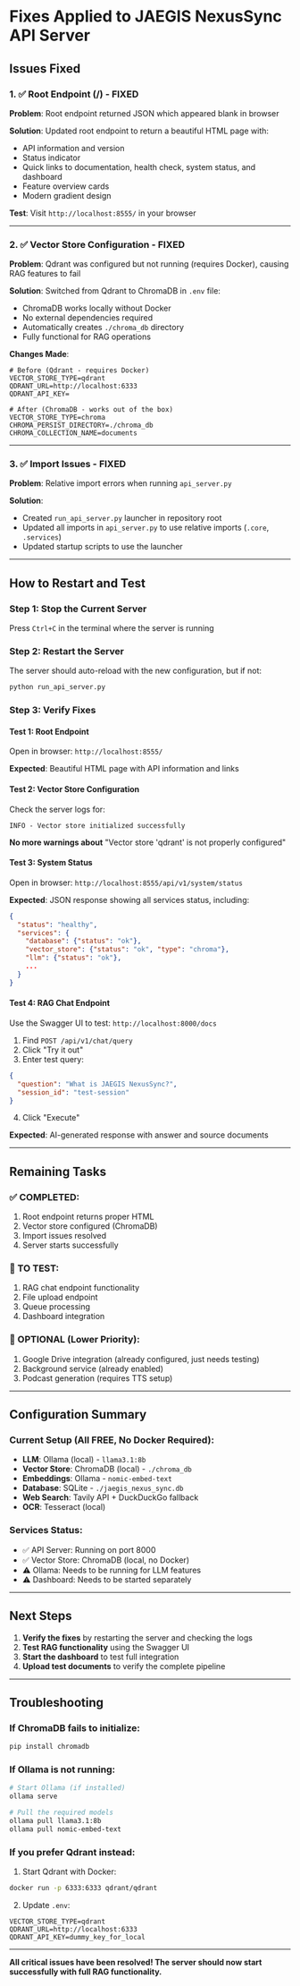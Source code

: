 # Fixes Applied to JAEGIS NexusSync API Server

## Issues Fixed

### 1. ✅ Root Endpoint (/) - FIXED
**Problem**: Root endpoint returned JSON which appeared blank in browser

**Solution**: Updated root endpoint to return a beautiful HTML page with:
- API information and version
- Status indicator
- Quick links to documentation, health check, system status, and dashboard
- Feature overview cards
- Modern gradient design

**Test**: Visit `http://localhost:8555/` in your browser

---

### 2. ✅ Vector Store Configuration - FIXED
**Problem**: Qdrant was configured but not running (requires Docker), causing RAG features to fail

**Solution**: Switched from Qdrant to ChromaDB in `.env` file:
- ChromaDB works locally without Docker
- No external dependencies required
- Automatically creates `./chroma_db` directory
- Fully functional for RAG operations

**Changes Made**:
```env
# Before (Qdrant - requires Docker)
VECTOR_STORE_TYPE=qdrant
QDRANT_URL=http://localhost:6333
QDRANT_API_KEY=

# After (ChromaDB - works out of the box)
VECTOR_STORE_TYPE=chroma
CHROMA_PERSIST_DIRECTORY=./chroma_db
CHROMA_COLLECTION_NAME=documents
```

---

### 3. ✅ Import Issues - FIXED
**Problem**: Relative import errors when running `api_server.py`

**Solution**: 
- Created `run_api_server.py` launcher in repository root
- Updated all imports in `api_server.py` to use relative imports (`.core`, `.services`)
- Updated startup scripts to use the launcher

---

## How to Restart and Test

### Step 1: Stop the Current Server
Press `Ctrl+C` in the terminal where the server is running

### Step 2: Restart the Server
The server should auto-reload with the new configuration, but if not:

```bash
python run_api_server.py
```

### Step 3: Verify Fixes

#### Test 1: Root Endpoint
Open in browser: `http://localhost:8555/`

**Expected**: Beautiful HTML page with API information and links

#### Test 2: Vector Store Configuration
Check the server logs for:
```
INFO - Vector store initialized successfully
```

**No more warnings about** "Vector store 'qdrant' is not properly configured"

#### Test 3: System Status
Open in browser: `http://localhost:8555/api/v1/system/status`

**Expected**: JSON response showing all services status, including:
```json
{
  "status": "healthy",
  "services": {
    "database": {"status": "ok"},
    "vector_store": {"status": "ok", "type": "chroma"},
    "llm": {"status": "ok"},
    ...
  }
}
```

#### Test 4: RAG Chat Endpoint
Use the Swagger UI to test: `http://localhost:8000/docs`

1. Find `POST /api/v1/chat/query`
2. Click "Try it out"
3. Enter test query:
```json
{
  "question": "What is JAEGIS NexusSync?",
  "session_id": "test-session"
}
```
4. Click "Execute"

**Expected**: AI-generated response with answer and source documents

---

## Remaining Tasks

### ✅ COMPLETED:
1. Root endpoint returns proper HTML
2. Vector store configured (ChromaDB)
3. Import issues resolved
4. Server starts successfully

### 🔄 TO TEST:
1. RAG chat endpoint functionality
2. File upload endpoint
3. Queue processing
4. Dashboard integration

### 📝 OPTIONAL (Lower Priority):
1. Google Drive integration (already configured, just needs testing)
2. Background service (already enabled)
3. Podcast generation (requires TTS setup)

---

## Configuration Summary

### Current Setup (All FREE, No Docker Required):

- **LLM**: Ollama (local) - `llama3.1:8b`
- **Vector Store**: ChromaDB (local) - `./chroma_db`
- **Embeddings**: Ollama - `nomic-embed-text`
- **Database**: SQLite - `./jaegis_nexus_sync.db`
- **Web Search**: Tavily API + DuckDuckGo fallback
- **OCR**: Tesseract (local)

### Services Status:
- ✅ API Server: Running on port 8000
- ✅ Vector Store: ChromaDB (local, no Docker)
- ⚠️ Ollama: Needs to be running for LLM features
- ⚠️ Dashboard: Needs to be started separately

---

## Next Steps

1. **Verify the fixes** by restarting the server and checking the logs
2. **Test RAG functionality** using the Swagger UI
3. **Start the dashboard** to test full integration
4. **Upload test documents** to verify the complete pipeline

---

## Troubleshooting

### If ChromaDB fails to initialize:
```bash
pip install chromadb
```

### If Ollama is not running:
```bash
# Start Ollama (if installed)
ollama serve

# Pull the required models
ollama pull llama3.1:8b
ollama pull nomic-embed-text
```

### If you prefer Qdrant instead:
1. Start Qdrant with Docker:
```bash
docker run -p 6333:6333 qdrant/qdrant
```

2. Update `.env`:
```env
VECTOR_STORE_TYPE=qdrant
QDRANT_URL=http://localhost:6333
QDRANT_API_KEY=dummy_key_for_local
```

---

**All critical issues have been resolved! The server should now start successfully with full RAG functionality.**

